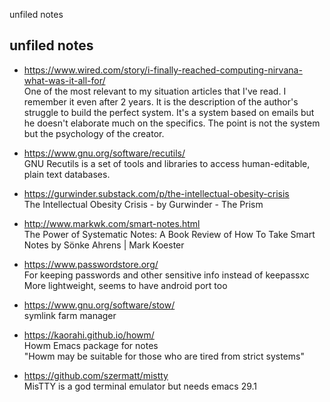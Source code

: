 unfiled notes

## unfiled notes

-   <https://www.wired.com/story/i-finally-reached-computing-nirvana-what-was-it-all-for/>\
    One of the most relevant to my situation articles that I've read. I remember it even after 2 years. It is the description of the author's struggle to build the perfect system. It's a system based on emails but he doesn't elaborate much on the specifics. The point is not the system but the psychology of the creator.

-   <https://www.gnu.org/software/recutils/>\
    GNU Recutils is a set of tools and libraries to access human-editable, plain text databases.

-   <https://gurwinder.substack.com/p/the-intellectual-obesity-crisis>\
    The Intellectual Obesity Crisis - by Gurwinder - The Prism

-   <http://www.markwk.com/smart-notes.html>\
    The Power of Systematic Notes: A Book Review of How To Take Smart Notes by Sönke Ahrens \| Mark Koester

-   <https://www.passwordstore.org/>\
    For keeping passwords and other sensitive info instead of keepassxc\
    More lightweight, seems to have android port too

-   <https://www.gnu.org/software/stow/>\
    symlink farm manager

-   <https://kaorahi.github.io/howm/>\
    Howm Emacs package for notes\
    "Howm may be suitable for those who are tired from strict systems"

-   <https://github.com/szermatt/mistty>\
    MisTTY is a god terminal emulator but needs emacs 29.1
